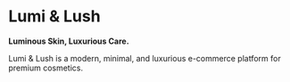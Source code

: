 # Lumi & Lush  
**Luminous Skin, Luxurious Care.**  

Lumi & Lush is a modern, minimal, and luxurious e-commerce platform for premium cosmetics. 
